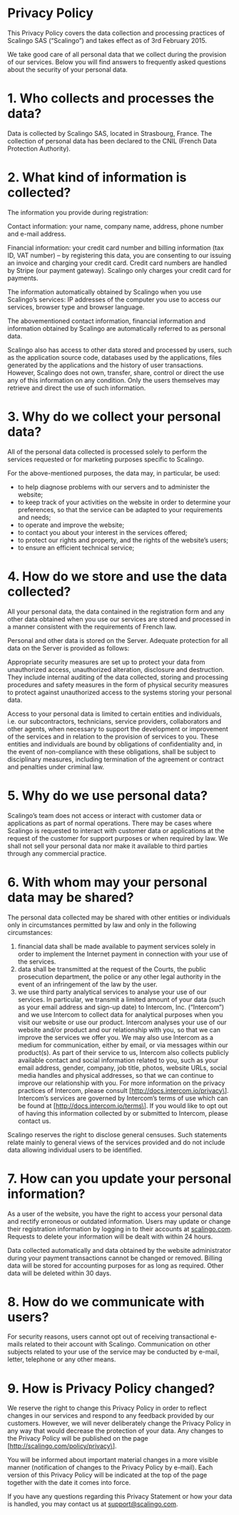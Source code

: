 Privacy Policy
==============

This Privacy Policy covers the data collection and processing practices of Scalingo SAS (“Scalingo”) and takes effect as of 3rd February 2015.

We take good care of all personal data that we collect during the provision of our services. Below you will find answers to frequently asked questions about the security of your personal data.

1\. Who collects and processes the data?
========================================

Data is collected by Scalingo SAS, located in Strasbourg, France. The collection of personal data has been declared to the CNIL (French Data Protection Authority).

2\. What kind of information is collected?
==========================================

The information you provide during registration:

Contact information: your name, company name, address, phone number and e-mail address.

Financial information: your credit card number and billing information (tax ID, VAT number) – by registering this data, you are consenting to our issuing an invoice and charging your credit card. Credit card numbers are handled by Stripe (our payment gateway). Scalingo only charges your credit card for payments.

The information automatically obtained by Scalingo when you use Scalingo’s services: IP addresses of the computer you use to access our services, browser type and browser language.

The abovementioned contact information, financial information and information obtained by Scalingo are automatically referred to as personal data.

Scalingo also has access to other data stored and processed by users, such as the application source code, databases used by the applications, files generated by the applications and the history of user transactions. However, Scalingo does not own, transfer, share, control or direct the use any of this information on any condition. Only the users themselves may retrieve and direct the use of such information.

3\. Why do we collect your personal data?
=========================================

All of the personal data collected is processed solely to perform the services requested or for marketing purposes specific to Scalingo.

For the above-mentioned purposes, the data may, in particular, be used:

*   to help diagnose problems with our servers and to administer the website;
*   to keep track of your activities on the website in order to determine your preferences, so that the service can be adapted to your requirements and needs;
*   to operate and improve the website;
*   to contact you about your interest in the services offered;
*   to protect our rights and property, and the rights of the website’s users;
*   to ensure an efficient technical service;

4\. How do we store and use the data collected?
===============================================

All your personal data, the data contained in the registration form and any other data obtained when you use our services are stored and processed in a manner consistent with the requirements of French law.

Personal and other data is stored on the Server. Adequate protection for all data on the Server is provided as follows:

Appropriate security measures are set up to protect your data from unauthorized access, unauthorized alteration, disclosure and destruction. They include internal auditing of the data collected, storing and processing procedures and safety measures in the form of physical security measures to protect against unauthorized access to the systems storing your personal data.

Access to your personal data is limited to certain entities and individuals, i.e. our subcontractors, technicians, service providers, collaborators and other agents, when necessary to support the development or improvement of the services and in relation to the provision of services to you. These entities and individuals are bound by obligations of confidentiality and, in the event of non-compliance with these obligations, shall be subject to disciplinary measures, including termination of the agreement or contract and penalties under criminal law.

5\. Why do we use personal data?
================================

Scalingo’s team does not access or interact with customer data or applications as part of normal operations. There may be cases where Scalingo is requested to interact with customer data or applications at the request of the customer for support purposes or when required by law. We shall not sell your personal data nor make it available to third parties through any commercial practice.

6\. With whom may your personal data may be shared?
===================================================

The personal data collected may be shared with other entities or individuals only in circumstances permitted by law and only in the following circumstances:

1.  financial data shall be made available to payment services solely in order to implement the Internet payment in connection with your use of the services.
2.  data shall be transmitted at the request of the Courts, the public prosecution department, the police or any other legal authority in the event of an infringement of the law by the user.
3.  we use third party analytical services to analyse your use of our services. In particular, we transmit a limited amount of your data (such as your email address and sign-up date) to Intercom, Inc. (“Intercom”) and we use Intercom to collect data for analytical purposes when you visit our website or use our product. Intercom analyses your use of our website and/or product and our relationship with you, so that we can improve the services we offer you. We may also use Intercom as a medium for communication, either by email, or via messages within our product(s). As part of their service to us, Intercom also collects publicly available contact and social information related to you, such as your email address, gender, company, job title, photos, website URLs, social media handles and physical addresses, so that we can continue to improve our relationship with you. For more information on the privacy practices of Intercom, please consult \[http://docs.intercom.io/privacy\]. Intercom’s services are governed by Intercom’s terms of use which can be found at \[http://docs.intercom.io/terms\]. If you would like to opt out of having this information collected by or submitted to Intercom, please contact us.

Scalingo reserves the right to disclose general censuses. Such statements relate mainly to general views of the services provided and do not include data allowing individual users to be identified.

7\. How can you update your personal information?
=================================================

As a user of the website, you have the right to access your personal data and rectify erroneous or outdated information. Users may update or change their registration information by logging in to their accounts at [scalingo.com](https://scalingo.com/). Requests to delete your information will be dealt with within 24 hours.

Data collected automatically and data obtained by the website administrator during your payment transactions cannot be changed or removed. Billing data will be stored for accounting purposes for as long as required. Other data will be deleted within 30 days.

8\. How do we communicate with users?
=====================================

For security reasons, users cannot opt out of receiving transactional e-mails related to their account with Scalingo. Communication on other subjects related to your use of the service may be conducted by e-mail, letter, telephone or any other means.

9\. How is Privacy Policy changed?
==================================

We reserve the right to change this Privacy Policy in order to reflect changes in our services and respond to any feedback provided by our customers. However, we will never deliberately change the Privacy Policy in any way that would decrease the protection of your data. Any changes to the Privacy Policy will be published on the page \[http://scalingo.com/policy/privacy\].

You will be informed about important material changes in a more visible manner (notification of changes to the Privacy Policy by e-mail). Each version of this Privacy Policy will be indicated at the top of the page together with the date it comes into force.

If you have any questions regarding this Privacy Statement or how your data is handled, you may contact us at support@scalingo.com.